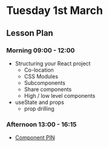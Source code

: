 # Tuesday 1st March

## Lesson Plan

### Morning 09:00 - 12:00

+ Structuring your React project
  + Co-location
  + CSS Modules
  + Subcomponents
  + Share components
  + High / low level components
+ useState and props
  + prop drilling

### Afternoon 13:00 - 16:15

+ [Component PIN](https://github.com/FBW-E07/SPA-Component-PIN)
